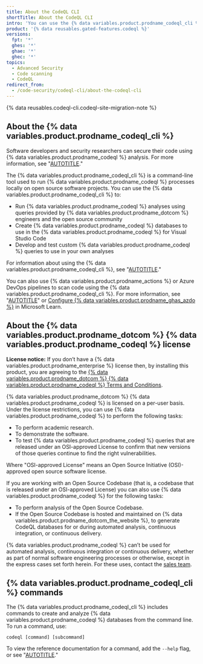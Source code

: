 ```yaml
---
title: About the CodeQL CLI
shortTitle: About the CodeQL CLI
intro: 'You can use the {% data variables.product.prodname_codeql_cli %} to run CodeQL processes locally on software projects.'
product: '{% data reusables.gated-features.codeql %}'
versions:
  fpt: '*'
  ghes: '*'
  ghae: '*'
  ghec: '*'
topics:
  - Advanced Security
  - Code scanning
  - CodeQL
redirect_from:
  - /code-security/codeql-cli/about-the-codeql-cli
---
```


{% data reusables.codeql-cli.codeql-site-migration-note %}

## About the {% data variables.product.prodname_codeql_cli %}

Software developers and security researchers can secure their code
using {% data variables.product.prodname_codeql %} analysis. For more information, see "[AUTOTITLE](/code-security/code-scanning/automatically-scanning-your-code-for-vulnerabilities-and-errors/about-code-scanning-with-codeql#about-codeql)."

The {% data variables.product.prodname_codeql_cli %} is a command-line tool used to run {% data variables.product.prodname_codeql %} processes locally on
open source software projects. You can use the {% data variables.product.prodname_codeql_cli %} to:

- Run {% data variables.product.prodname_codeql %} analyses using queries provided by {% data variables.product.prodname_dotcom %} engineers and the open
source community
- Create {% data variables.product.prodname_codeql %} databases to use in the {% data variables.product.prodname_codeql %} for Visual Studio Code
- Develop and test custom {% data variables.product.prodname_codeql %} queries to use in your own analyses

For information about using the {% data variables.product.prodname_codeql_cli %}, see
"[AUTOTITLE](/code-security/codeql-cli/using-the-codeql-cli/getting-started-with-the-codeql-cli)."

You can also use {% data variables.product.prodname_actions %} or Azure DevOps pipelines to scan code using the {% data variables.product.prodname_codeql_cli %}. For more information, see "[AUTOTITLE](/code-security/code-scanning/automatically-scanning-your-code-for-vulnerabilities-and-errors/configuring-advanced-setup-for-code-scanning)" or [Configure {% data variables.product.prodname_ghas_azdo %}](https://learn.microsoft.com/en-us/azure/devops/repos/security/configure-github-advanced-security-features) in Microsoft Learn.

## About the {% data variables.product.prodname_dotcom %} {% data variables.product.prodname_codeql %} license

**License notice:** If you don’t have a {% data variables.product.prodname_enterprise %} license then, by installing this product, you are agreeing to the [{% data variables.product.prodname_dotcom %} {% data variables.product.prodname_codeql %} Terms and Conditions](https://securitylab.github.com/tools/codeql/license).

{% data variables.product.prodname_dotcom %} {% data variables.product.prodname_codeql %} is licensed on a per-user basis. Under the license restrictions, you can use {% data variables.product.prodname_codeql %} to perform the following tasks:

- To perform academic research.
- To demonstrate the software.
- To test {% data variables.product.prodname_codeql %} queries that are released under an OSI-approved License to confirm that new versions of those queries continue to find the right vulnerabilities.

Where "OSI-approved License" means an Open Source Initiative (OSI)-approved open source software license.

If you are working with an Open Source Codebase (that is, a codebase that is released under an OSI-approved License) you can also use {% data variables.product.prodname_codeql %} for the following tasks:

- To perform analysis of the Open Source Codebase.
- If the Open Source Codebase is hosted and maintained on {% data variables.product.prodname_dotcom_the_website %}, to generate CodeQL databases for or during automated analysis, continuous integration, or continuous delivery.

{% data variables.product.prodname_codeql %} can’t be used for automated analysis, continuous integration or continuous delivery, whether as part of normal software engineering processes or otherwise, except in the express cases set forth herein. For these uses, contact the [sales team](https://enterprise.github.com/contact).

## {% data variables.product.prodname_codeql_cli %} commands

The {% data variables.product.prodname_codeql_cli %} includes commands to create and analyze {% data variables.product.prodname_codeql %} databases from the
command line. To run a command, use:

```
codeql [command] [subcommand]
```

To view the reference documentation for a command, add the `--help` flag, or see
"[AUTOTITLE](/code-security/codeql-cli/codeql-cli-manual)."
